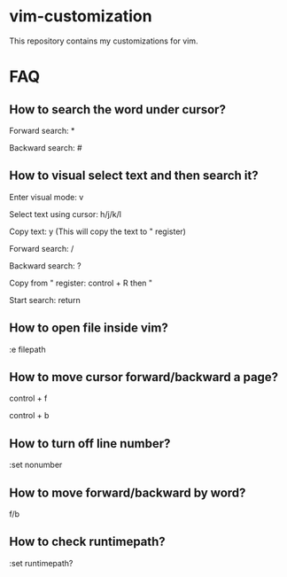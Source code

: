 # vim-customization

This repository contains my customizations for vim.

# FAQ

## How to search the word under cursor?

Forward search: *

Backward search: #


## How to visual select text and then search it?

Enter visual mode: v

Select text using cursor: h/j/k/l

Copy text: y (This will copy the text to " register)

Forward search: /

Backward search: ?

Copy from " register: control + R then "

Start search: return

## How to open file inside vim?

:e filepath

## How to move cursor forward/backward a page?

control + f

control + b

## How to turn off line number?
:set nonumber

## How to move forward/backward by word?
f/b

## How to check runtimepath?
:set runtimepath?
